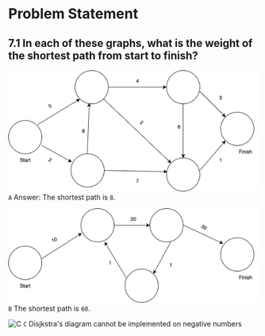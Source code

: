 # Problem Statement

## 7.1 In each of these graphs, what is the weight of the shortest path from start to finish?

![A](../assets/7.1.a_graph.png)
`` A ``
Answer:
The shortest path is `8`.

![B](../assets/7.1.b_graph.png)
`` B ``
The shortest path is `60`.

![C](../assets/7.c.b_graph.png)
`` C ``
Disjkstra's diagram cannot be implemented on negative numbers